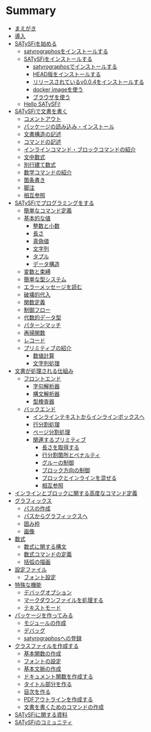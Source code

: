 # Summary

- [まえがき](./chapter1/chapter_1.md)
- [導入](./chapter2/chapter_2.md)
- [SATySFiを始める](./chapter3/chapter_3.md)
  - [satyrographosをインストールする](./chapter3/install_satyrographos.md)
  - [SATySFiをインストールする](./chapter3/install_satysfi.md)
    - [satyrographosでインストールする](./chapter3/install_satysfi_by_satyrographos.md)
    - [HEAD版をインストールする](./chapter3/install_satysfi_at_HEAD.md)
    - [リリースされているv0.0.4をインストールする](./chapter3/install_satysfi_at_0.0.4.md)
    - [docker imageを使う](./chapter3/use_docker.md)
    - [ブラウザを使う](./chapter3/use_browser.md)
  - [Hello SATySFi!](./chapter3/hello_satysfi.md)
- [SATySFiで文書を書く](./chapter4/chapter_4.md)
  - [コメントアウト](./chapter4/comment_out.md)
  - [パッケージの読み込み・インストール](./chapter4/import_package.md)
  - [文書構造の記述](./chapter4/document_structure.md)
  - [コマンドの記述](./chapter4/command.md)
  - [インラインコマンド・ブロックコマンドの紹介](./chapter4/introduction_inlinecommand_blockcommand.md)
  - [文中数式](./chapter4/math_in_inline.md)
  - [別行建て数式](./chapter4/math_in_block.md)
  - [数学コマンドの紹介](./chapter4/introduction_mathcommand.md)
  - [箇条書き](./chapter4/itemize.md)
  - [脚注](./chapter4/footnote.md)
  - [相互参照](./chapter4/ref.md)
- [SATySFiでプログラミングをする]()
  - [簡単なコマンド定義]()
  - [基本的な値]()
    - [整数と小数]()
    - [長さ]()
    - [真偽値]()
    - [文字列]()
    - [タプル]()
    - [データ構造]()
  - [変数と束縛]()
  - [簡単な型システム]()
  - [エラーメッセージを読む]()
  - [破壊的代入]()
  - [関数定義]()
  - [制御フロー]()
  - [代数的データ型]()
  - [パターンマッチ]()
  - [再帰関数]()
  - [レコード]()
  - [プリミティブの紹介]()
    - [数値計算]()
    - [文字列処理]()
- [文書が処理される仕組み]()
  - [フロントエンド]()
    - [字句解析器]()
    - [構文解析器]()
    - [型検査器]()
  - [バックエンド]()
    - [インラインテキストからインラインボックスへ]()
    - [行分割処理]()
    - [ページ分割処理]()
    - [関連するプリミティブ]()
      - [長さを取得する]()
      - [行分割箇所とペナルティ]()
      - [グルーの制御]()
      - [ブロック方向の制御]()
      - [ブロックとインラインを混ぜる]()
      - [相互参照]()
- [インラインとブロックに関する高度なコマンド定義]()
- [グラフィックス]()
  - [パスの作成]()
  - [パスからグラフィックスへ]()
  - [囲み枠]()
  - [画像]()
- [数式]()
  - [数式に関する構文]()
  - [数式コマンドの定義]()
  - [括弧の描画]()
- [設定ファイル]()
  - [フォント設定]()
- [特殊な機能]()
  - [デバッグオプション](./chapter10/how-use-debug-option.md)
  - [マークダウンファイルを処理する]()
  - [テキストモード]()
- [パッケージを作ってみる]()
  - [モジュールの作成]()
  - [デバッグ]()
  - [satyrographosへの登録]()
- [クラスファイルを作成する]()
  - [基本関数の作成]()
  - [フォントの設定]()
  - [基本文脈の作成]()
  - [ドキュメント関数を作成する]()
  - [タイトル部分を作る]()
  - [目次を作る]()
  - [PDFアウトラインを作成する]()
  - [文書を書くためのコマンドの作成]()
- [SATySFiに関する資料]()
- [SATySFiのコミュニティ]()
